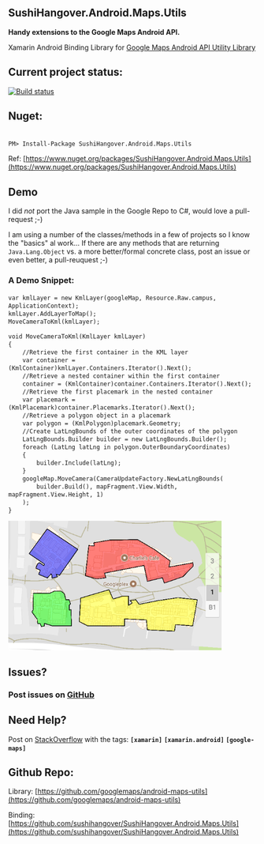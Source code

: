 
## SushiHangover.Android.Maps.Utils

**Handy extensions to the Google Maps Android API.**

Xamarin Android Binding Library for [Google Maps Android API Utility Library](https://developers.google.com/maps/documentation/android-api/utility/
)

## Current project status:

[![Build status](https://ci.appveyor.com/api/projects/status/6ju7624aikljjha1?svg=true)](https://ci.appveyor.com/project/sushihangover/sushihangover-android-maps-utils/branch/master)

## Nuget:

<div class="nuget-badge">
<p>
<code>
PM> Install-Package SushiHangover.Android.Maps.Utils
</code>
</p>
</div>

Ref: [https://www.nuget.org/packages/SushiHangover.Android.Maps.Utils](https://www.nuget.org/packages/SushiHangover.Android.Maps.Utils)

## Demo

I did *not* port the Java sample in the Google Repo to C#, would love a pull-request ;-)

I am using a number of the classes/methods in a few of projects so I know the "basics" al work... If there are any methods that are returning `Java.Lang.Object` vs. a more better/formal concrete class, post an issue or even better, a pull-reuquest ;-)

### A Demo Snippet:

~~~
var kmlLayer = new KmlLayer(googleMap, Resource.Raw.campus, ApplicationContext);
kmlLayer.AddLayerToMap();
MoveCameraToKml(kmlLayer);
~~~
	
	void MoveCameraToKml(KmlLayer kmlLayer)
	{
		//Retrieve the first container in the KML layer
		var container = (KmlContainer)kmlLayer.Containers.Iterator().Next();
		//Retrieve a nested container within the first container
		container = (KmlContainer)container.Containers.Iterator().Next();
		//Retrieve the first placemark in the nested container
		var placemark = (KmlPlacemark)container.Placemarks.Iterator().Next();
		//Retrieve a polygon object in a placemark
		var polygon = (KmlPolygon)placemark.Geometry;
		//Create LatLngBounds of the outer coordinates of the polygon
		LatLngBounds.Builder builder = new LatLngBounds.Builder();
		foreach (LatLng latLng in polygon.OuterBoundaryCoordinates)
		{
			builder.Include(latLng);
		}
	    googleMap.MoveCamera(CameraUpdateFactory.NewLatLngBounds(
			builder.Build(), mapFragment.View.Width, mapFragment.View.Height, 1)
		);
	}

![](media/campus.png)

## Issues?

### Post issues on [GitHub](https://github.com/sushihangover/SushiHangover.Android.Maps.Utils/issues)

## Need Help?

Post on [StackOverflow](http://stackoverflow.com/questions/tagged/xamarin+Xamarin.Android+google-maps) with the tags: **`[xamarin]`** **`[xamarin.android]`** **`[google-maps]`**

## Github Repo:

Library: [https://github.com/googlemaps/android-maps-utils](https://github.com/googlemaps/android-maps-utils)

Binding: [https://github.com/sushihangover/SushiHangover.Android.Maps.Utils](https://github.com/sushihangover/SushiHangover.Android.Maps.Utils)
